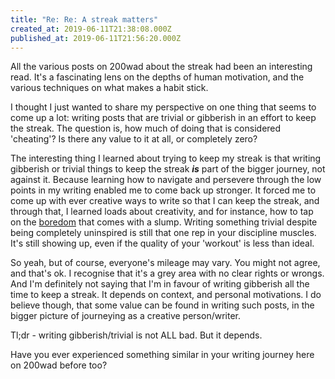 ```yaml
---
title: "Re: Re: A streak matters"
created_at: 2019-06-11T21:38:08.000Z
published_at: 2019-06-11T21:56:20.000Z
---
```

All the various posts on 200wad about the streak had been an interesting read. It's a fascinating lens on the depths of human motivation, and the various techniques on what makes a habit stick.  

  

I thought I just wanted to share my perspective on one thing that seems to come up a lot: writing posts that are trivial or gibberish in an effort to keep the streak. The question is, how much of doing that is considered 'cheating'? Is there any value to it at all, or completely zero? 

  

The interesting thing I learned about trying to keep my streak is that writing gibberish or trivial things to keep the streak **_is_** part of the bigger journey, not against it. Because learning how to navigate and persevere through the low points in my writing enabled me to come back up stronger. It forced me to come up with ever creative ways to write so that I can keep the streak, and through that, I learned loads about creativity, and for instance, how to tap on the [boredom](https://200wordsaday.com/words/i-m-bored-writing-on-200wad-and-that-might-actually-be-a-good-thing-90855c66bd00741eb) that comes with a slump. Writing something trivial despite being completely uninspired is still that one rep in your discipline muscles. It's still showing up, even if the quality of your 'workout' is less than ideal. 

  

So yeah, but of course, everyone's mileage may vary. You might not agree, and that's ok. I recognise that it's a grey area with no clear rights or wrongs. And I'm definitely not saying that I'm in favour of writing gibberish all the time to keep a streak. It depends on context, and personal motivations. I do believe though, that some value can be found in writing such posts, in the bigger picture of journeying as a creative person/writer. 

  

Tl;dr - writing gibberish/trivial is not ALL bad. But it depends.

  

Have you ever experienced something similar in your writing journey here on 200wad before too?
